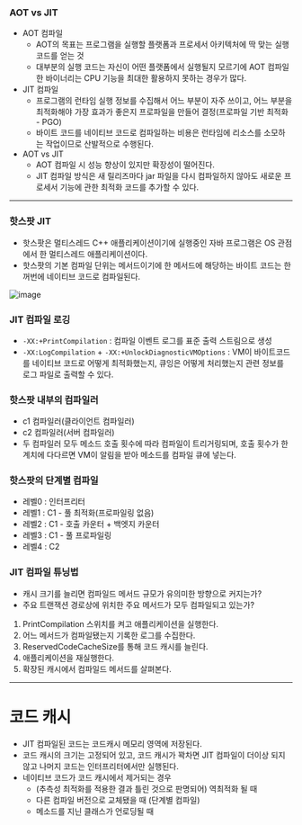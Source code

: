 
### AOT vs JIT

- AOT 컴파일
  - AOT의 목표는 프로그램을 실행할 플랫폼과 프로세서 아키텍처에 딱 맞는 실행 코드를 얻는 것
  - 대부분의 실행 코드는 자신이 어떤 플랫폼에서 실행될지 모르기에 AOT 컴파일한 바이너리는 CPU 기능을 최대한 활용하지 못하는 경우가 많다.
- JIT 컴파일
  - 프로그램의 런타임 실행 정보를 수집해서 어느 부분이 자주 쓰이고, 어느 부분을 최적화해야 가장 효과가 좋은지 프로파일을 만들어 결정(프로파일 기반 최적화 - PGO)
  - 바이트 코드를 네이티브 코드로 컴파일하는 비용은 런타임에 리소스를 소모하는 작업이므로 산발적으로 수행된다.
- AOT vs JIT
  - AOT 컴파일 시 성능 향상이 있지만 확장성이 떨어진다.
  - JIT 컴파일 방식은 새 릴리즈마다 jar 파일을 다시 컴파일하지 않아도 새로운 프로세서 기능에 관한 최적화 코드를 추가할 수 있다.

---

### 핫스팟 JIT

- 핫스팟은 멀티스레드 C++ 애플리케이션이기에 실행중인 자바 프로그램은 OS 관점에서 한 멀티스레드 애플리케이션이다.
- 핫스팟의 기본 컴파일 단위는 메서드이기에 한 메서드에 해당하는 바이트 코드는 한꺼번에 네이티브 코드로 컴파일된다.

![image](https://github.com/rachel5004/24-optimizing-java-2/assets/75432228/8452fe86-a76d-4eb3-837c-42b561a2f500)

### JIT 컴파일 로깅

- `-XX:+PrintCompilation` : 컴파일 이벤트 로그를 표준 출력 스트림으로 생성
- `-XX:LogCompilation` + `-XX:+UnlockDiagnosticVMOptions` : VM이 바이트코드를 네이티브 코드로 어떻게 최적화했는지, 큐잉은 어떻게 처리했는지 관련 정보를 로그 파일로 출력할 수 있다.

### 핫스팟 내부의 컴파일러

- c1 컴파일러(클라이언트 컴파일러)
- c2 컴파일러(서버 컴파일러)
- 두 컴파일러 모두 메소드 호출 횟수에 따라 컴파일이 트리거링되며, 호출 횟수가 한계치에 다다르면 VM이 알림을 받아 메소드를 컴파일 큐에 넣는다.

### 핫스팟의 단계별 컴파일

- 레벨0 : 인터프리터
- 레벨1 : C1 - 풀 최적화(프로파일링 없음)
- 레벨2 : C1 - 호출 카운터 + 백엣지 카운터
- 레벨3 : C1 - 풀 프로파일링
- 레벨4 : C2

### JIT 컴파일 튜닝법

- 캐시 크기를 늘리면 컴파일드 메서드 규모가 유의미한 방향으로 커지는가?
- 주요 트랜잭션 경로상에 위치한 주요 메서드가 모두 컴파일되고 있는가?


1. PrintCompilation 스위치를 켜고 애플리케이션을 실행한다.
2. 어느 메서드가 컴파일됐는지 기록한 로그를 수집한다.
3. ReservedCodeCacheSize를 통해 코드 캐시를 늘린다.
4. 애플리케이션을 재실행한다.
5. 확장된 캐시에서 컴파일드 메서드를 살펴본다.

---

# 코드 캐시

- JIT 컴파일된 코드는 코드캐시 메모리 영역에 저장된다.
- 코드 캐시의 크기는 고정되어 있고, 코드 캐시가 꽉차면 JIT 컴파일이 더이상 되지 않고 나머지 코드는 인터프리터에서만 실행된다.
- 네이티브 코드가 코드 캐시에서 제거되는 경우 
  - (추측성 최적화를 적용한 결과 틀린 것으로 판명되어) 역최적화 될 때
  - 다른 컴파일 버전으로 교체됐을 때 (단계별 컴파일)
  - 메소드를 지닌 클래스가 언로딩될 때
